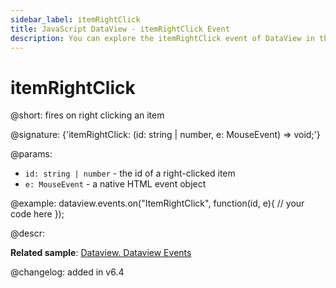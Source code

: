 ```yaml
---
sidebar_label: itemRightClick
title: JavaScript DataView - itemRightClick Event 
description: You can explore the itemRightClick event of DataView in the documentation of the DHTMLX JavaScript UI library. Browse developer guides and API reference, try out code examples and live demos, and download a free 30-day evaluation version of DHTMLX Suite 7.
---
```


# itemRightClick

@short: fires on right clicking an item

@signature: {'itemRightClick: (id: string | number, e: MouseEvent) => void;'}

@params:
- `id: string | number` - the id of a right-clicked item
- `e: MouseEvent` - a native HTML event object

@example:
dataview.events.on("ItemRightClick", function(id, e){
    // your code here
});

@descr:

**Related sample**: [Dataview. Dataview Events](https://snippet.dhtmlx.com/2d74uyoh)

@changelog: added in v6.4

